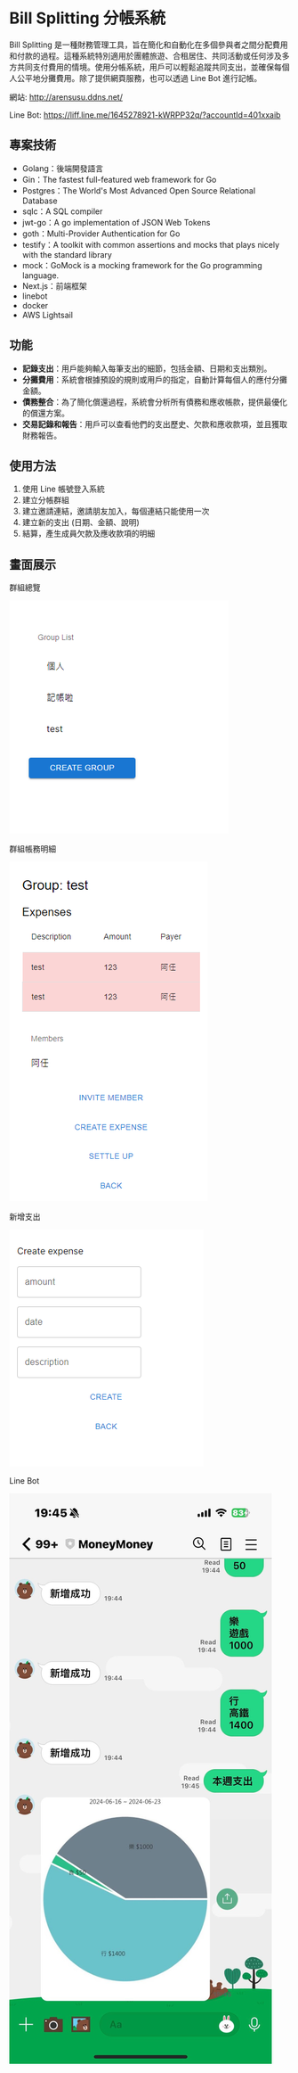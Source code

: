 # Bill Splitting 分帳系統
Bill Splitting 是一種財務管理工具，旨在簡化和自動化在多個參與者之間分配費用和付款的過程。這種系統特別適用於團體旅遊、合租居住、共同活動或任何涉及多方共同支付費用的情境。使用分帳系統，用戶可以輕鬆追蹤共同支出，並確保每個人公平地分攤費用。除了提供網頁服務，也可以透過 Line Bot 進行記帳。

網站: http://arensusu.ddns.net/

Line Bot: https://liff.line.me/1645278921-kWRPP32q/?accountId=401xxaib

## 專案技術
- Golang：後端開發語言
- Gin：The fastest full-featured web framework for Go
- Postgres：The World's Most Advanced Open Source Relational Database
- sqlc：A SQL compiler
- jwt-go：A go implementation of JSON Web Tokens
- goth：Multi-Provider Authentication for Go
- testify：A toolkit with common assertions and mocks that plays nicely with the standard library
- mock：GoMock is a mocking framework for the Go programming language.
- Next.js：前端框架
- linebot
- docker
- AWS Lightsail

## 功能
- **記錄支出**：用戶能夠輸入每筆支出的細節，包括金額、日期和支出類別。
- **分攤費用**：系統會根據預設的規則或用戶的指定，自動計算每個人的應付分攤金額。
- **債務整合**：為了簡化償還過程，系統會分析所有債務和應收帳款，提供最優化的償還方案。
- **交易記錄和報告**：用戶可以查看他們的支出歷史、欠款和應收款項，並且獲取財務報告。

## 使用方法
1. 使用 Line 帳號登入系統
2. 建立分帳群組
3. 建立邀請連結，邀請朋友加入，每個連結只能使用一次
4. 建立新的支出 (日期、金額、說明)
5. 結算，產生成員欠款及應收款項的明細

## 畫面展示

群組總覽

![群組總覽](doc/image/groups.png)

群組帳務明細

![群組帳務明細](doc/image/group.png)

新增支出

![新增支出](doc/image/expense.PNG)

Line Bot

![Line Bot](doc/image/linebot.jpg)
